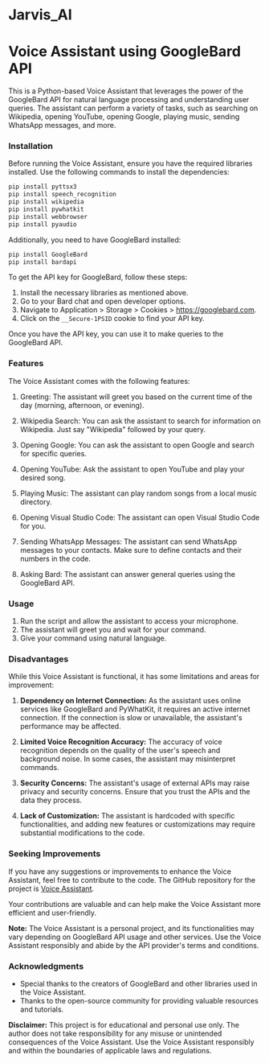 # Jarvis_AI
# Voice Assistant using GoogleBard API


This is a Python-based Voice Assistant that leverages the power of the GoogleBard API for natural language processing and understanding user queries. The assistant can perform a variety of tasks, such as searching on Wikipedia, opening YouTube, opening Google, playing music, sending WhatsApp messages, and more.

### Installation

Before running the Voice Assistant, ensure you have the required libraries installed. Use the following commands to install the dependencies:

```bash
pip install pyttsx3
pip install speech_recognition
pip install wikipedia
pip install pywhatkit
pip install webbrowser
pip install pyaudio
```

Additionally, you need to have GoogleBard installed:

```bash
pip install GoogleBard 
pip install bardapi
```

To get the API key for GoogleBard, follow these steps:

1. Install the necessary libraries as mentioned above.
2. Go to your Bard chat and open developer options.
3. Navigate to Application > Storage > Cookies > https://googlebard.com.
4. Click on the `__Secure-1PSID` cookie to find your API key.

Once you have the API key, you can use it to make queries to the GoogleBard API.

### Features

The Voice Assistant comes with the following features:

1. Greeting: The assistant will greet you based on the current time of the day (morning, afternoon, or evening).

2. Wikipedia Search: You can ask the assistant to search for information on Wikipedia. Just say "Wikipedia" followed by your query.

3. Opening Google: You can ask the assistant to open Google and search for specific queries.

4. Opening YouTube: Ask the assistant to open YouTube and play your desired song.

5. Playing Music: The assistant can play random songs from a local music directory.

6. Opening Visual Studio Code: The assistant can open Visual Studio Code for you.

7. Sending WhatsApp Messages: The assistant can send WhatsApp messages to your contacts. Make sure to define contacts and their numbers in the code.

8. Asking Bard: The assistant can answer general queries using the GoogleBard API.

### Usage

1. Run the script and allow the assistant to access your microphone.
2. The assistant will greet you and wait for your command.
3. Give your command using natural language.

### Disadvantages

While this Voice Assistant is functional, it has some limitations and areas for improvement:

1. **Dependency on Internet Connection:** As the assistant uses online services like GoogleBard and PyWhatKit, it requires an active internet connection. If the connection is slow or unavailable, the assistant's performance may be affected.

2. **Limited Voice Recognition Accuracy:** The accuracy of voice recognition depends on the quality of the user's speech and background noise. In some cases, the assistant may misinterpret commands.

3. **Security Concerns:** The assistant's usage of external APIs may raise privacy and security concerns. Ensure that you trust the APIs and the data they process.

4. **Lack of Customization:** The assistant is hardcoded with specific functionalities, and adding new features or customizations may require substantial modifications to the code.

### Seeking Improvements

If you have any suggestions or improvements to enhance the Voice Assistant, feel free to contribute to the code. The GitHub repository for the project is [Voice Assistant]([https://github.com/LikithMeruvu/Jarvis_AI]).

Your contributions are valuable and can help make the Voice Assistant more efficient and user-friendly.

**Note:** The Voice Assistant is a personal project, and its functionalities may vary depending on GoogleBard API usage and other services. Use the Voice Assistant responsibly and abide by the API provider's terms and conditions.

### Acknowledgments

- Special thanks to the creators of GoogleBard and other libraries used in the Voice Assistant.
- Thanks to the open-source community for providing valuable resources and tutorials.

**Disclaimer:** This project is for educational and personal use only. The author does not take responsibility for any misuse or unintended consequences of the Voice Assistant. Use the Voice Assistant responsibly and within the boundaries of applicable laws and regulations.
